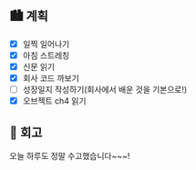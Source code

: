 ## 🏙️ 계획

- [x] 일찍 일어나기
- [x] 아침 스트레칭
- [x] 신문 읽기
- [x] 회사 코드 까보기
- [ ] 성장일지 작성하기(회사에서 배운 것을 기본으로!)
- [x] 오브젝트 ch4 읽기

## 🌆 회고

오늘 하루도 정말 수고했습니다~~~!
